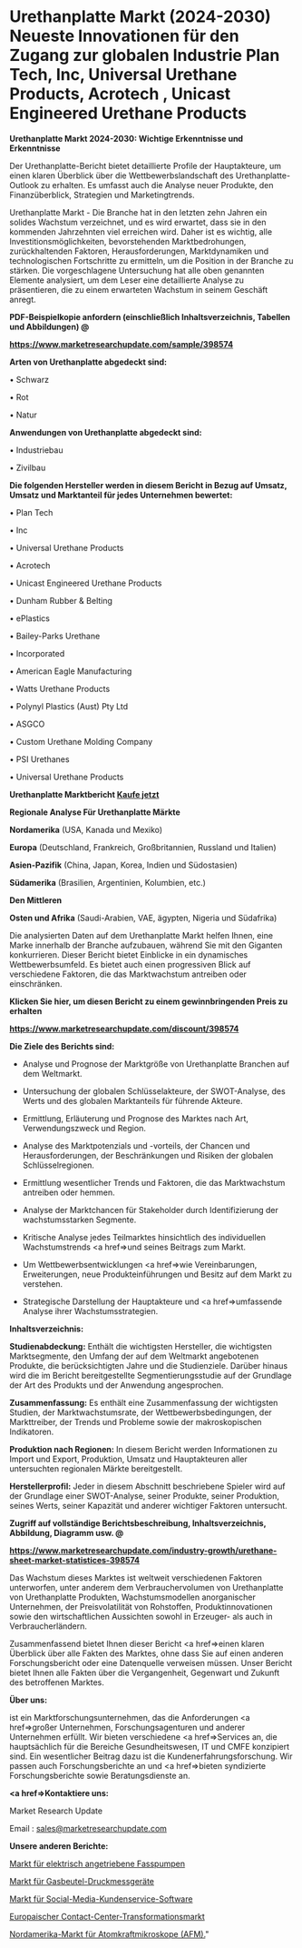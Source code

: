 # Urethanplatte Markt (2024-2030) Neueste Innovationen für den Zugang zur globalen Industrie Plan Tech, Inc, Universal Urethane Products, Acrotech , Unicast Engineered Urethane Products

<strong>Urethanplatte Markt 2024-2030: Wichtige Erkenntnisse und Erkenntnisse</strong>

Der Urethanplatte-Bericht bietet detaillierte Profile der Hauptakteure, um einen klaren Überblick über die Wettbewerbslandschaft des Urethanplatte-Outlook zu erhalten. Es umfasst auch die Analyse neuer Produkte, den Finanzüberblick, Strategien und Marketingtrends.

Urethanplatte Markt - Die Branche hat in den letzten zehn Jahren ein solides Wachstum verzeichnet, und es wird erwartet, dass sie in den kommenden Jahrzehnten viel erreichen wird. Daher ist es wichtig, alle Investitionsmöglichkeiten, bevorstehenden Marktbedrohungen, zurückhaltenden Faktoren, Herausforderungen, Marktdynamiken und technologischen Fortschritte zu ermitteln, um die Position in der Branche zu stärken. Die vorgeschlagene Untersuchung hat alle oben genannten Elemente analysiert, um dem Leser eine detaillierte Analyse zu präsentieren, die zu einem erwarteten Wachstum in seinem Geschäft anregt.



<strong><b>PDF-Beispielkopie anfordern (einschließlich Inhaltsverzeichnis, Tabellen und Abbildungen) @ </b></strong>

<strong><a href=https://www.marketresearchupdate.com/sample/398574>

<strong>https://www.marketresearchupdate.com/sample/398574</u></a></strong></strong>



<strong>Arten von Urethanplatte abgedeckt sind:</strong>

• Schwarz

• Rot

• Natur



<strong>Anwendungen von Urethanplatte abgedeckt sind:</strong>

• Industriebau

• Zivilbau



<strong>Die folgenden Hersteller werden in diesem Bericht in Bezug auf Umsatz, Umsatz und Marktanteil für jedes Unternehmen bewertet:</strong>

• Plan Tech

• Inc

• Universal Urethane Products

• Acrotech 

• Unicast Engineered Urethane Products

• Dunham Rubber & Belting 

• ePlastics 

• Bailey-Parks Urethane

• Incorporated

• American Eagle Manufacturing

• Watts Urethane Products

• Polynyl Plastics (Aust) Pty Ltd

• ASGCO

• Custom Urethane Molding Company

• PSI Urethanes

• Universal Urethane Products



<strong>Urethanplatte Marktbericht <a href=https://www.marketresearchupdate.com/buynow/398574>Kaufe jetzt</a></strong>



<strong>Regionale Analyse Für Urethanplatte Märkte</strong>



<strong>Nordamerika</strong> (USA, Kanada und Mexiko)



<strong>Europa</strong> (Deutschland, Frankreich, Großbritannien, Russland und Italien)



<strong>Asien-Pazifik</strong> (China, Japan, Korea, Indien und Südostasien)



<strong>Südamerika</strong> (Brasilien, Argentinien, Kolumbien, etc.)



<strong>Den Mittleren</strong> 

<strong>Osten und Afrika</strong> (Saudi-Arabien, VAE, ägypten, Nigeria und Südafrika)

Die analysierten Daten auf dem Urethanplatte Markt helfen Ihnen, eine Marke innerhalb der Branche aufzubauen, während Sie mit den Giganten konkurrieren. Dieser Bericht bietet Einblicke in ein dynamisches Wettbewerbsumfeld. Es bietet auch einen progressiven Blick auf verschiedene Faktoren, die das Marktwachstum antreiben oder einschränken.



<strong>Klicken Sie hier, um diesen Bericht zu einem gewinnbringenden Preis zu erhalten
</strong>

<strong><a href=https://www.marketresearchupdate.com/discount/398574>https://www.marketresearchupdate.com/discount/398574</b></u></strong></a>



<strong>Die Ziele des Berichts sind:</strong>

- Analyse und Prognose der Marktgröße von Urethanplatte Branchen auf dem Weltmarkt.

- Untersuchung der globalen Schlüsselakteure, der SWOT-Analyse, des Werts und des globalen Marktanteils für führende Akteure.

- Ermittlung, Erläuterung und Prognose des Marktes nach Art, Verwendungszweck und Region.

- Analyse des Marktpotenzials und -vorteils, der Chancen und Herausforderungen, der Beschränkungen und Risiken der globalen Schlüsselregionen.

- Ermittlung wesentlicher Trends und Faktoren, die das Marktwachstum antreiben oder hemmen.

- Analyse der Marktchancen für Stakeholder durch Identifizierung der wachstumsstarken Segmente.

- Kritische Analyse jedes Teilmarktes hinsichtlich des individuellen Wachstumstrends <a href=>und</a> seines Beitrags zum Markt.

- Um Wettbewerbsentwicklungen <a href=>wie</a> Vereinbarungen, Erweiterungen, neue Produkteinführungen und Besitz auf dem Markt zu verstehen.

- Strategische Darstellung der Hauptakteure und <a href=>umfas</a>sende Analyse ihrer Wachstumsstrategien.



<strong>Inhaltsverzeichnis:</strong>



<strong>Studienabdeckung:</strong> Enthält die wichtigsten Hersteller, die wichtigsten Marktsegmente, den Umfang der auf dem Weltmarkt angebotenen Produkte, die berücksichtigten Jahre und die Studienziele. Darüber hinaus wird die im Bericht bereitgestellte Segmentierungsstudie auf der Grundlage der Art des Produkts und der Anwendung angesprochen.



<strong>Zusammenfassung:</strong> Es enthält eine Zusammenfassung der wichtigsten Studien, der Marktwachstumsrate, der Wettbewerbsbedingungen, der Markttreiber, der Trends und Probleme sowie der makroskopischen Indikatoren.



<strong>Produktion nach Regionen:</strong> In diesem Bericht werden Informationen zu Import und Export, Produktion, Umsatz und Hauptakteuren aller untersuchten regionalen Märkte bereitgestellt.



<strong>Herstellerprofil:</strong> Jeder in diesem Abschnitt beschriebene Spieler wird auf der Grundlage einer SWOT-Analyse, seiner Produkte, seiner Produktion, seines Werts, seiner Kapazität und anderer wichtiger Faktoren untersucht.



<strong><b>Zugriff auf vollständige Berichtsbeschreibung, Inhaltsverzeichnis, Abbildung, Diagramm usw. @ </b></strong>

<strong><a href=https://www.marketresearchupdate.com/industry-growth/urethane-sheet-market-statistices-398574>https://www.marketresearchupdate.com/industry-growth/urethane-sheet-market-statistices-398574</a></strong>

Das Wachstum dieses Marktes ist weltweit verschiedenen Faktoren unterworfen, unter anderem dem Verbrauchervolumen von Urethanplatte von Urethanplatte Produkten, Wachstumsmodellen anorganischer Unternehmen, der Preisvolatilität von Rohstoffen, Produktinnovationen sowie den wirtschaftlichen Aussichten sowohl in Erzeuger- als auch in Verbraucherländern.

Zusammenfassend bietet Ihnen dieser Bericht <a href=>einen</a> klaren Überblick über alle Fakten des Marktes, ohne dass Sie auf einen anderen Forschungsbericht oder eine Datenquelle verweisen müssen. Unser Bericht bietet Ihnen alle Fakten über die Vergangenheit, Gegenwart und Zukunft des betroffenen Marktes.



<strong>Über uns:</strong>

 ist ein Marktforschungsunternehmen, das die Anforderungen <a href=>großer</a> Unternehmen, Forschungsagenturen und anderer Unternehmen erfüllt. Wir bieten verschiedene <a href=>Services</a> an, die hauptsächlich für die Bereiche Gesundheitswesen, IT und CMFE konzipiert sind. Ein wesentlicher Beitrag dazu ist die Kundenerfahrungsforschung. Wir passen auch Forschungsberichte an und <a href=>bieten</a> syndizierte Forschungsberichte sowie Beratungsdienste an.



<strong><a href=>Kontaktiere uns:</a></strong>

Market Research Update

Email : sales@marketresearchupdate.com



<strong>Unsere anderen Berichte:</strong>

<a href=https://www.linkedin.com/pulse/electric-driven-drum-pump-market-2023-trends>Markt für elektrisch angetriebene Fasspumpen</a>

<a href=https://www.linkedin.com/pulse/gasbag-pressure-gauges-market-analysis-segment>Markt für Gasbeutel-Druckmessgeräte</a>

<a href=https://www.linkedin.com/pulse/social-media-customer-service-software-market-3f>Markt für Social-Media-Kundenservice-Software</a>

<a href=https://www.linkedin.com/pulse/europe-contact-center-transformation-market-2023-huge>Europaischer Contact-Center-Transformationsmarkt</a>

<a href=https://www.linkedin.com/pulse/north-america-atomic-force-microscope-afm-market-expecting>Nordamerika-Markt für Atomkraftmikroskope (AFM).</a>"
